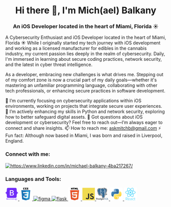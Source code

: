 <h1 align="center">Hi there 👋, I'm Mich(ael) Balkany</h1>
<h3 align="center">An iOS Developer located in the heart of Miami, Florida ☀️</h3>

A Cybersecurity Enthusiast and iOS Developer located in the heart of Miami, Florida ☀️
While I originally started my tech journey with iOS development and working as a licensed manufacturer for edibles in the cannabis industry, my current passion lies deeply in the realm of cybersecurity. Daily, I'm immersed in learning about secure coding practices, network security, and the latest in cyber threat intelligence.

As a developer, embracing new challenges is what drives me. Stepping out of my comfort zone is now a crucial part of my daily goals—whether it's mastering an unfamiliar programming language, collaborating with other tech professionals, or enhancing secure practices in software development.

🔭 I’m currently focusing on cybersecurity applications within iOS environments, working on projects that integrate secure user experiences.
🌱 I’m actively enhancing my skills in Python and network security, exploring how to better safeguard digital assets.
💬 Got questions about iOS development or cybersecurity? Feel free to reach out—I’m always eager to connect and share insights.
📫 How to reach me: askmitchb@gmail.com
⚡ Fun fact: Although now based in Miami, I was born and raised in Liverpool, England.

<h3 align="left">Connect with me:</h3>
<p align="left">
<a href="https://www.linkedin.com/in/michael-balkany-4ba217267/" target="blank"><img align="center" src="https://raw.githubusercontent.com/rahuldkjain/github-profile-readme-generator/master/src/images/icons/Social/linked-in-alt.svg" alt="https://www.linkedin.com/in/michael-balkany-4ba217267/" height="30" width="40" /></a>
</p>

<h3 align="left">Languages and Tools:</h3>
<p align="left"> <a href="https://getbootstrap.com" target="_blank" rel="noreferrer"> <img src="https://raw.githubusercontent.com/devicons/devicon/master/icons/bootstrap/bootstrap-plain-wordmark.svg" alt="bootstrap" width="40" height="40"/> </a> <a href="https://www.w3schools.com/css/" target="_blank" rel="noreferrer"> <img src="https://raw.githubusercontent.com/devicons/devicon/master/icons/css3/css3-original-wordmark.svg" alt="css3" width="40" height="40"/> </a> <a href="https://www.figma.com/" target="_blank" rel="noreferrer"> <img src="https://www.vectorlogo.zone/logos/figma/figma-icon.svg" alt="figma" width="40" height="40"/> </a> <a href="https://flask.palletsprojects.com/" target="_blank" rel="noreferrer"> <img src="https://www.vectorlogo.zone/logos/pocoo_flask/pocoo_flask-icon.svg" alt="flask" width="40" height="40"/> </a> <a href="https://www.w3.org/html/" target="_blank" rel="noreferrer"> <img src="https://raw.githubusercontent.com/devicons/devicon/master/icons/html5/html5-original-wordmark.svg" alt="html5" width="40" height="40"/> </a> <a href="https://developer.mozilla.org/en-US/docs/Web/JavaScript" target="_blank" rel="noreferrer"> <img src="https://raw.githubusercontent.com/devicons/devicon/master/icons/javascript/javascript-original.svg" alt="javascript" width="40" height="40"/> </a> <a href="https://www.postgresql.org" target="_blank" rel="noreferrer"> <img src="https://raw.githubusercontent.com/devicons/devicon/master/icons/postgresql/postgresql-original-wordmark.svg" alt="postgresql" width="40" height="40"/> </a> <a href="https://www.python.org" target="_blank" rel="noreferrer"> <img src="https://raw.githubusercontent.com/devicons/devicon/master/icons/python/python-original.svg" alt="python" width="40" height="40"/> </a> <a href="https://reactjs.org/" target="_blank" rel="noreferrer"> <img src="https://raw.githubusercontent.com/devicons/devicon/master/icons/react/react-original-wordmark.svg" alt="react" width="40" height="40"/> </a> </p>
